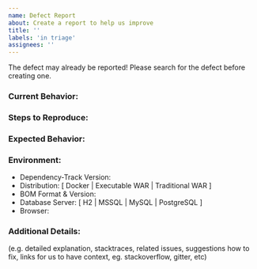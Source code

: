 ```yaml
---
name: Defect Report
about: Create a report to help us improve
title: ''
labels: 'in triage'
assignees: ''
---
```

The defect may already be reported! Please search for the defect before creating one.


### Current Behavior:


### Steps to Reproduce:


### Expected Behavior:


### Environment:
  
  - Dependency-Track Version:
  - Distribution: [ Docker | Executable WAR | Traditional WAR ]
  - BOM Format & Version:
  - Database Server: [ H2 | MSSQL | MySQL | PostgreSQL ]
  - Browser: 

### Additional Details:

(e.g. detailed explanation, stacktraces, related issues, suggestions how to fix, links for us to have context, eg. stackoverflow, gitter, etc)
